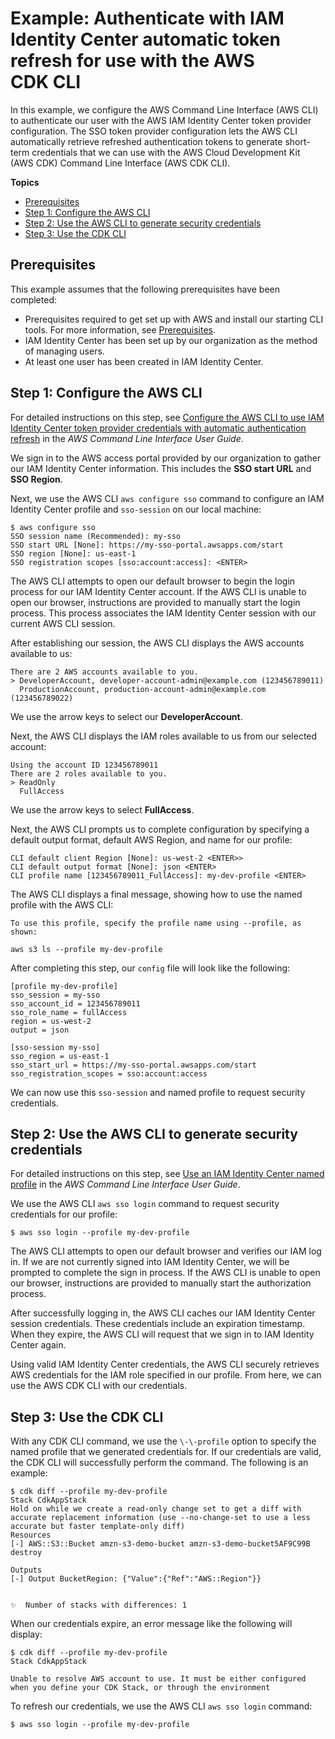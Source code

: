 # Example: Authenticate with IAM Identity Center automatic token refresh for use with the AWS CDK CLI<a name="configure-access-sso-example-cli"></a>

In this example, we configure the AWS Command Line Interface \(AWS CLI\) to authenticate our user with the AWS IAM Identity Center token provider configuration\. The SSO token provider configuration lets the AWS CLI automatically retrieve refreshed authentication tokens to generate short\-term credentials that we can use with the AWS Cloud Development Kit \(AWS CDK\) Command Line Interface \(AWS CDK CLI\)\.

**Topics**
+ [Prerequisites](#configure-access-sso-example-cli-prerequisites)
+ [Step 1: Configure the AWS CLI](#configure-access-sso-example-cli-configure)
+ [Step 2: Use the AWS CLI to generate security credentials](#configure-access-sso-example-cli-credentials)
+ [Step 3: Use the CDK CLI](#configure-access-sso-example-cli-cdk)

## Prerequisites<a name="configure-access-sso-example-cli-prerequisites"></a>

This example assumes that the following prerequisites have been completed:
+ Prerequisites required to get set up with AWS and install our starting CLI tools\. For more information, see [Prerequisites](configure-access.md#configure-access-prerequisites)\.
+ IAM Identity Center has been set up by our organization as the method of managing users\.
+ At least one user has been created in IAM Identity Center\.

## Step 1: Configure the AWS CLI<a name="configure-access-sso-example-cli-configure"></a>

For detailed instructions on this step, see [Configure the AWS CLI to use IAM Identity Center token provider credentials with automatic authentication refresh](https://docs.aws.amazon.com/cli/latest/userguide/sso-configure-profile-token.html) in the *AWS Command Line Interface User Guide*\.

We sign in to the AWS access portal provided by our organization to gather our IAM Identity Center information\. This includes the **SSO start URL** and **SSO Region**\.

Next, we use the AWS CLI `aws configure sso` command to configure an IAM Identity Center profile and `sso-session` on our local machine:

```
$ aws configure sso
SSO session name (Recommended): my-sso
SSO start URL [None]: https://my-sso-portal.awsapps.com/start
SSO region [None]: us-east-1
SSO registration scopes [sso:account:access]: <ENTER>
```

The AWS CLI attempts to open our default browser to begin the login process for our IAM Identity Center account\. If the AWS CLI is unable to open our browser, instructions are provided to manually start the login process\. This process associates the IAM Identity Center session with our current AWS CLI session\.

After establishing our session, the AWS CLI displays the AWS accounts available to us:

```
There are 2 AWS accounts available to you.
> DeveloperAccount, developer-account-admin@example.com (123456789011) 
  ProductionAccount, production-account-admin@example.com (123456789022)
```

We use the arrow keys to select our **DeveloperAccount**\.

Next, the AWS CLI displays the IAM roles available to us from our selected account:

```
Using the account ID 123456789011
There are 2 roles available to you.
> ReadOnly
  FullAccess
```

We use the arrow keys to select **FullAccess**\.

Next, the AWS CLI prompts us to complete configuration by specifying a default output format, default AWS Region, and name for our profile:

```
CLI default client Region [None]: us-west-2 <ENTER>>
CLI default output format [None]: json <ENTER>
CLI profile name [123456789011_FullAccess]: my-dev-profile <ENTER>
```

The AWS CLI displays a final message, showing how to use the named profile with the AWS CLI:

```
To use this profile, specify the profile name using --profile, as shown:

aws s3 ls --profile my-dev-profile
```

After completing this step, our `config` file will look like the following:

```
[profile my-dev-profile]
sso_session = my-sso
sso_account_id = 123456789011
sso_role_name = fullAccess
region = us-west-2
output = json
			
[sso-session my-sso]
sso_region = us-east-1
sso_start_url = https://my-sso-portal.awsapps.com/start
sso_registration_scopes = sso:account:access
```

We can now use this `sso-session` and named profile to request security credentials\.

## Step 2: Use the AWS CLI to generate security credentials<a name="configure-access-sso-example-cli-credentials"></a>

For detailed instructions on this step, see [Use an IAM Identity Center named profile](https://docs.aws.amazon.com/cli/latest/userguide/sso-using-profile.html) in the *AWS Command Line Interface User Guide*\.

We use the AWS CLI `aws sso login` command to request security credentials for our profile:

```
$ aws sso login --profile my-dev-profile
```

The AWS CLI attempts to open our default browser and verifies our IAM log in\. If we are not currently signed into IAM Identity Center, we will be prompted to complete the sign in process\. If the AWS CLI is unable to open our browser, instructions are provided to manually start the authorization process\.

After successfully logging in, the AWS CLI caches our IAM Identity Center session credentials\. These credentials include an expiration timestamp\. When they expire, the AWS CLI will request that we sign in to IAM Identity Center again\.

Using valid IAM Identity Center credentials, the AWS CLI securely retrieves AWS credentials for the IAM role specified in our profile\. From here, we can use the AWS CDK CLI with our credentials\.

## Step 3: Use the CDK CLI<a name="configure-access-sso-example-cli-cdk"></a>

With any CDK CLI command, we use the `\-\-profile` option to specify the named profile that we generated credentials for\. If our credentials are valid, the CDK CLI will successfully perform the command\. The following is an example:

```
$ cdk diff --profile my-dev-profile
Stack CdkAppStack
Hold on while we create a read-only change set to get a diff with accurate replacement information (use --no-change-set to use a less accurate but faster template-only diff)
Resources
[-] AWS::S3::Bucket amzn-s3-demo-bucket amzn-s3-demo-bucket5AF9C99B destroy

Outputs
[-] Output BucketRegion: {"Value":{"Ref":"AWS::Region"}}


✨  Number of stacks with differences: 1
```

When our credentials expire, an error message like the following will display:

```
$ cdk diff --profile my-dev-profile
Stack CdkAppStack

Unable to resolve AWS account to use. It must be either configured when you define your CDK Stack, or through the environment
```

To refresh our credentials, we use the AWS CLI `aws sso login` command:

```
$ aws sso login --profile my-dev-profile
```
